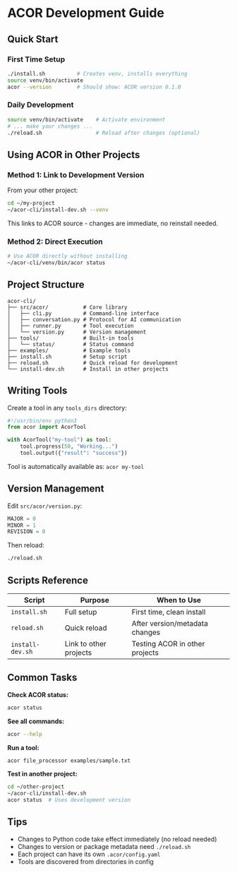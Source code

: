 # ACOR Development Guide

## Quick Start

### First Time Setup
```bash
./install.sh          # Creates venv, installs everything
source venv/bin/activate
acor --version        # Should show: ACOR version 0.1.0
```

### Daily Development
```bash
source venv/bin/activate    # Activate environment
# ... make your changes ...
./reload.sh                 # Reload after changes (optional)
```

## Using ACOR in Other Projects

### Method 1: Link to Development Version
From your other project:
```bash
cd ~/my-project
~/acor-cli/install-dev.sh --venv
```

This links to ACOR source - changes are immediate, no reinstall needed.

### Method 2: Direct Execution
```bash
# Use ACOR directly without installing
~/acor-cli/venv/bin/acor status
```

## Project Structure

```
acor-cli/
├── src/acor/           # Core library
│   ├── cli.py          # Command-line interface
│   ├── conversation.py # Protocol for AI communication
│   ├── runner.py       # Tool execution
│   └── version.py      # Version management
├── tools/              # Built-in tools
│   └── status/         # Status command
├── examples/           # Example tools
├── install.sh          # Setup script
├── reload.sh           # Quick reload for development
└── install-dev.sh      # Install in other projects
```

## Writing Tools

Create a tool in any `tools_dirs` directory:

```python
#!/usr/bin/env python3
from acor import AcorTool

with AcorTool("my-tool") as tool:
    tool.progress(50, "Working...")
    tool.output({"result": "success"})
```

Tool is automatically available as: `acor my-tool`

## Version Management

Edit `src/acor/version.py`:
```python
MAJOR = 0
MINOR = 1
REVISION = 0
```

Then reload:
```bash
./reload.sh
```

## Scripts Reference

| Script | Purpose | When to Use |
|--------|---------|-------------|
| `install.sh` | Full setup | First time, clean install |
| `reload.sh` | Quick reload | After version/metadata changes |
| `install-dev.sh` | Link to other projects | Testing ACOR in other projects |

## Common Tasks

**Check ACOR status:**
```bash
acor status
```

**See all commands:**
```bash
acor --help
```

**Run a tool:**
```bash
acor file_processor examples/sample.txt
```

**Test in another project:**
```bash
cd ~/other-project
~/acor-cli/install-dev.sh
acor status  # Uses development version
```

## Tips

- Changes to Python code take effect immediately (no reload needed)
- Changes to version or package metadata need `./reload.sh`
- Each project can have its own `.acor/config.yaml`
- Tools are discovered from directories in config